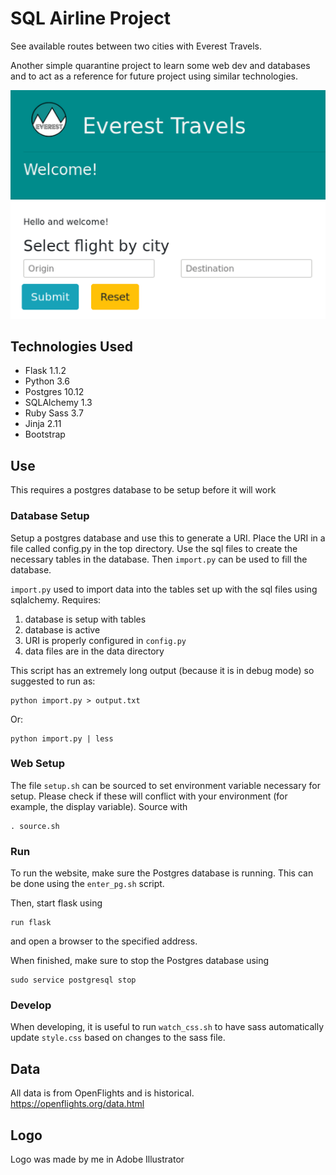 # SQL Airline Project

See available routes between two cities with Everest Travels.

Another simple quarantine project to learn some web dev and databases and to act as a reference for future project using similar technologies.

![demo image](/demo/demo.png)

## Technologies Used

* Flask 1.1.2
* Python 3.6
* Postgres 10.12
* SQLAlchemy 1.3
* Ruby Sass 3.7
* Jinja 2.11
* Bootstrap

## Use

This requires a postgres database to be setup before it will work

### Database Setup

Setup a postgres database and use this to generate a URI. Place the URI in a file called config.py in the top directory. Use the sql files to create the necessary tables in the database. Then ``` import.py ``` can be used to fill the database.

``` import.py ``` used to import data into the tables set up with the sql files using sqlalchemy.
Requires:
1. database is setup with tables
2. database is active
3. URI is properly configured in ``` config.py ```
4. data files are in the data directory

This script has an extremely long output (because it is in debug mode) so suggested to run as:
```
python import.py > output.txt
```
Or:
```
python import.py | less
```

### Web Setup

The file ``` setup.sh ``` can be sourced to set environment variable necessary for setup. Please check if these will conflict with your environment (for example, the display variable).
Source with 
```
. source.sh
```

### Run

To run the website, make sure the Postgres database is running.
This can be done using the ``` enter_pg.sh ``` script.

Then, start flask using
```
run flask 
```
and open a browser to the specified address.

When finished, make sure to stop the Postgres database using
```
sudo service postgresql stop
```

### Develop

When developing, it is useful to run ``` watch_css.sh ``` to have sass automatically update ``` style.css ``` based on changes to the sass file. 

## Data

All data is from OpenFlights and is historical. 
https://openflights.org/data.html

## Logo

Logo was made by me in Adobe Illustrator